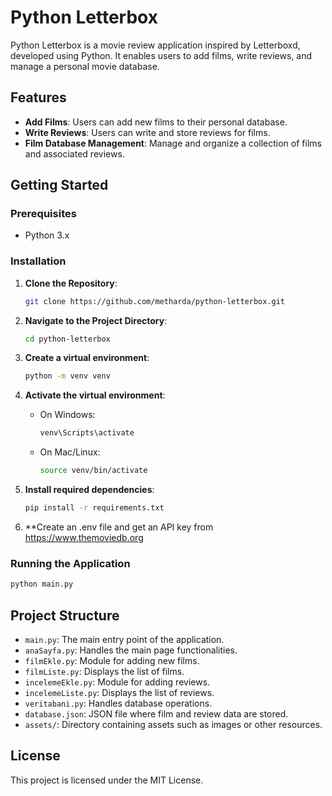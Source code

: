 # Python Letterbox

Python Letterbox is a movie review application inspired by Letterboxd, developed using Python. It enables users to add films, write reviews, and manage a personal movie database.

## Features

- **Add Films**: Users can add new films to their personal database.
- **Write Reviews**: Users can write and store reviews for films.
- **Film Database Management**: Manage and organize a collection of films and associated reviews.

## Getting Started

### Prerequisites

- Python 3.x

### Installation

1. **Clone the Repository**:

   ```bash
   git clone https://github.com/metharda/python-letterbox.git
   ```

2. **Navigate to the Project Directory**:

   ```bash
   cd python-letterbox
   ```
3. **Create a virtual environment**:
    ```bash
    python -m venv venv
    ```
4. **Activate the virtual environment**:
    - On Windows:
      ```bash
      venv\Scripts\activate
      ```
    - On Mac/Linux:
      ```bash
      source venv/bin/activate
      ```
5. **Install required dependencies**:

   ```bash
   pip install -r requirements.txt
   ```
6. **Create an .env file and get an API key from https://www.themoviedb.org
### Running the Application

```bash
python main.py
```

## Project Structure

- `main.py`: The main entry point of the application.
- `anaSayfa.py`: Handles the main page functionalities.
- `filmEkle.py`: Module for adding new films.
- `filmListe.py`: Displays the list of films.
- `incelemeEkle.py`: Module for adding reviews.
- `incelemeListe.py`: Displays the list of reviews.
- `veritabani.py`: Handles database operations.
- `database.json`: JSON file where film and review data are stored.
- `assets/`: Directory containing assets such as images or other resources.

## License

This project is licensed under the MIT License.
